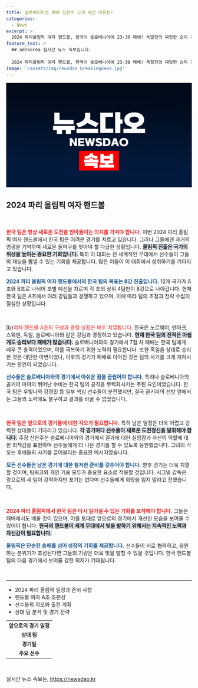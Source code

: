 ```yaml
---
title: 슬로베니아전 패배 신은주 고개 숙인 이유는?
categories:
  - News
excerpt: >
  2024 파리올림픽 여자 핸드볼, 한국이 슬로베니아에 23-30 패배! 독일전의 짜릿한 승리 기세가 무색해진 패배로 8강 진출이 난망. 화려한 도전에도 불구하고 가시밭길이 펼쳐진 한국. 이번 도전의 끝은 과연 어디일까?
feature_text: >
  ## adskorea 실시간 뉴스 속보입니다.

  2024 파리올림픽 여자 핸드볼, 한국이 슬로베니아에 23-30 패배! 독일전의 짜릿한 승리 기세가 무색해진 패배로 8강 진출이 난망. 화려한 도전에도 불구하고 가시밭길이 펼쳐진 한국. 이번 도전의 끝은 과연 어디일까?
image: '/assets/img/newsdao_breakingnews.jpg'
---
```


<p><img src="/assets/img/newsdao_breakingnews.jpg" alt="adskorea 속보" /></p>

<h2 data-ke-size="size26">2024 파리 올림픽 여자 핸드볼</h2>

<p data-ke-size="size16">&nbsp;</p>

<p><b><span style="color: #ee2323;">한국 팀은 항상 새로운 도전을 받아들이는 의지를 가져야 합니다.</span></b> 이번 2024 파리 올림픽 여자 핸드볼에서 한국 팀은 어려운 경기를 치르고 있습니다. 그러나 그들에겐 과거의 영광을 기억하며 새로운 돌파구를 찾아야 할 다급한 상황입니다. <b><span style="background-color: #21538527;">올림픽 진출은 국가의 위상을 높이는 중요한 기회입니다.</span></b> 특히 이 대회는 전 세계적인 무대에서 선수들이 그들의 재능을 뽐낼 수 있는 기회를 제공합니다. 많은 이들이 이 대회에서 성취하기를 기다리고 있습니다.</p>

<p><b><span style="color: #1a5490;">2024 파리 올림픽 여자 핸드볼에서의 한국 팀의 목표는 8강 진출입니다.</span></b> 12개 국가가 A조와 B조로 나뉘어 조별 예선을 치르며 각 조의 상위 4팀만이 8강으로 나아갑니다. 현재 한국 팀은 A조에서 여러 강팀들과 경쟁하고 있으며, 이에 따라 팀의 조정과 전략 수립이 절실한 상황입니다. </p>

<p data-ke-size="size16">&nbsp;</p>

<p>[b}<span style="color: #ee2323;">여자 핸드볼 A조의 구성과 경쟁 상황은 매우 치열합니다.</span></b> 한국은 노르웨이, 덴마크, 스웨덴, 독일, 슬로베니아와 같은 강팀과 경쟁하고 있습니다. <b><span style="background-color: #21538527;">현재 한국 팀의 전적은 아쉽게도 승리보다 패배가 많습니다.</span></b> 슬로베니아와의 경기에서 7점 차 패배는 한국 팀에게 매우 큰 충격이었으며, 이를 극복하기 위한 노력이 필요합니다. 또한 독일을 상대로 승리한 것은 대단한 이변이었나, 이후의 경기가 패배로 이어진 것은 팀의 사기를 크게 저하시키는 원인이 되었습니다.</p>

<p><b><span style="color: #1a5490;">선수들은 슬로베니아와의 경기에서 아쉬운 점을 곱씹어야 합니다.</span></b> 특히나 슬로베니아의 골키퍼 마야의 뛰어난 수비는 한국 팀의 공격을 무력화시키는 주된 요인이었습니다. 한국 팀은 우빛나와 강경민 등 일부 핵심 선수들이 분전했지만, 결국 골키퍼의 선방 앞에서는 그들의 노력에도 불구하고 결과를 바꿀 수 없었습니다.</p>

<p data-ke-size="size16">&nbsp;</p>

<p><b><span style="color: #ee2323;">한국 팀은 앞으로의 경기들에 대한 각오가 필요합니다.</span></b> 특히 남은 일정은 더욱 어렵고 강력한 상대들이 기다리고 있습니다. <b><span style="background-color: #21538527;">각 경기마다 선수들이 새로운 도전정신을 발휘해야 합니다.</span></b> 주장 신은주는 슬로베니아와의 경기에서 결과에 대한 실망감과 자신의 역할에 대한 죄책감을 표현하며 선수들에게 더 나은 경기를 할 수 있도록 응원했습니다. 그녀의 각오는 후배들의 사기를 끌어올리는 중요한 메시지였습니다.</p>

<p><b><span style="color: #1a5490;">모든 선수들은 남은 경기에 대한 철저한 준비를 갖추어야 합니다.</span></b> 향후 경기는 더욱 치열할 것이며, 팀워크와 개인 기술 모두가 중요한 요소로 작용할 것입니다. 시그넬 감독은 앞으로의 세 팀이 강력하지만 포기는 없다며 선수들에게 희망을 잃지 말라고 전했습니다. </p>

<p data-ke-size="size16">&nbsp;</p>

<p><b><span style="color: #ee2323;">2024 파리 올림픽에서 한국 팀은 다시 일어설 수 있는 기회를 포착해야 합니다.</span></b> 그들은 패배에서도 배울 것이 있으며, 이를 토대로 앞으로의 경기에서 개선된 모습을 보여줄 수 있어야 합니다. <b><span style="background-color: #21538527;">한국의 핸드볼이 세계 무대에서 빛을 발하기 위해서는 지속적인 노력과 자신감이 필요합니다.</span></b></p>

<p><b><span style="color: #1a5490;">올림픽은 단순한 승패를 넘어 성장의 기회를 제공합니다.</span></b> 선수들이 서로 협력하고, 응원하는 분위기가 조성된다면 그들의 기량은 더욱 빛을 발할 수 있을 것입니다. 한국 핸드볼 팀의 다음 경기에서 보여줄 강한 의지가 기대됩니다.</p>

<p data-ke-size="size16">&nbsp;</p>

<hr />

<ul>
 <li>2024 파리 올림픽 일정과 준비 사항</li>
 <li>핸드볼 여자 A조 조편성</li>
 <li>선수들의 각오와 출전 계획</li>
 <li>상대 팀 분석 및 경기 전략</li>
</ul>

<table>
 <tr>
  <td style="text-align: center; height: 17px;"><b>앞으로의 경기 일정</b></td>
 </tr>
 <tr>
  <td style="text-align: center; height: 17px;"><b>상대 팀</b></td>
 </tr>
 <tr>
  <td style="text-align: center; height: 17px;"><b>경기일</b></td>
 </tr>
 <tr>
  <td style="text-align: center; height: 17px;"><b>주요 선수</b></td>
 </tr>
</table>

<p data-ke-size="size16">&nbsp;</p>
실시간 뉴스 속보는, <a href="https://newsdao.kr" rel="dofollow">https://newsdao.kr</a>


